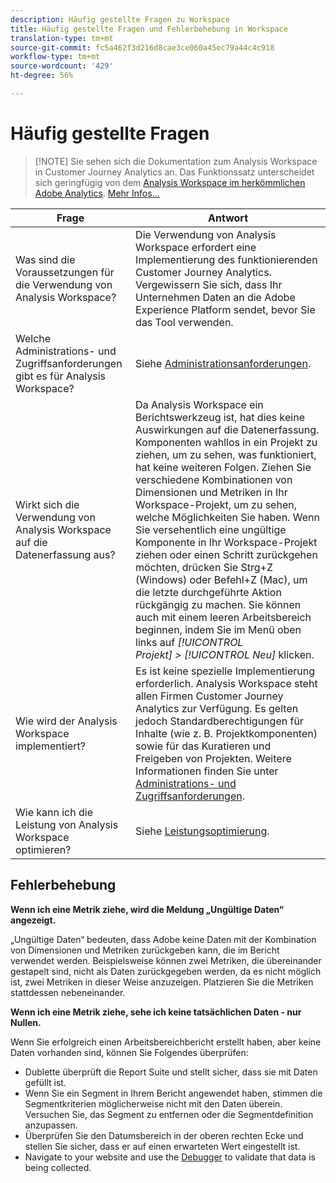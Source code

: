 ```yaml
---
description: Häufig gestellte Fragen zu Workspace
title: Häufig gestellte Fragen und Fehlerbehebung in Workspace
translation-type: tm+mt
source-git-commit: fc5a462f3d216d8cae3ce060a45ec79a44c4c918
workflow-type: tm+mt
source-wordcount: '429'
ht-degree: 56%

---
```



# Häufig gestellte Fragen

>[!NOTE] Sie sehen sich die Dokumentation zum Analysis Workspace in Customer Journey Analytics an. Das Funktionssatz unterscheidet sich geringfügig von dem [Analysis Workspace im herkömmlichen Adobe Analytics](https://docs.adobe.com/content/help/de-DE/analytics/analyze/analysis-workspace/home.html). [Mehr Infos...](/help/getting-started/cja-aa.md)

| Frage | Antwort |
|--- |--- |
| Was sind die Voraussetzungen für die Verwendung von Analysis Workspace? | Die Verwendung von Analysis Workspace erfordert eine Implementierung des funktionierenden Customer Journey Analytics. Vergewissern Sie sich, dass Ihr Unternehmen Daten an die Adobe Experience Platform sendet, bevor Sie das Tool verwenden. |
| Welche Administrations- und Zugriffsanforderungen gibt es für Analysis Workspace? | Siehe [Administrationsanforderungen](/help/analysis-workspace/workspace-faq/frequently-asked-questions-analysis-workspace.md). |
| Wirkt sich die Verwendung von Analysis Workspace auf die Datenerfassung aus? | Da Analysis Workspace ein Berichtswerkzeug ist, hat dies keine Auswirkungen auf die Datenerfassung. Komponenten wahllos in ein Projekt zu ziehen, um zu sehen, was funktioniert, hat keine weiteren Folgen. Ziehen Sie verschiedene Kombinationen von Dimensionen und Metriken in Ihr Workspace-Projekt, um zu sehen, welche Möglichkeiten Sie haben. Wenn Sie versehentlich eine ungültige Komponente in Ihr Workspace-Projekt ziehen oder einen Schritt zurückgehen möchten, drücken Sie Strg+Z (Windows) oder Befehl+Z (Mac), um die letzte durchgeführte Aktion rückgängig zu machen. Sie können auch mit einem leeren Arbeitsbereich beginnen, indem Sie im Menü oben links auf *[!UICONTROL Projekt] > [!UICONTROL Neu]* klicken. |
| Wie wird der Analysis Workspace implementiert? | Es ist keine spezielle Implementierung erforderlich. Analysis Workspace steht allen Firmen Customer Journey Analytics zur Verfügung. Es gelten jedoch Standardberechtigungen für Inhalte (wie z. B. Projektkomponenten) sowie für das Kuratieren und Freigeben von Projekten. Weitere Informationen finden Sie unter [Administrations- und Zugriffsanforderungen](/help/analysis-workspace/workspace-faq/frequently-asked-questions-analysis-workspace.md). |
| Wie kann ich die Leistung von Analysis Workspace optimieren? | Siehe [Leistungsoptimierung](/help/analysis-workspace/workspace-faq/optimizing-performance.md). |

## Fehlerbehebung

**Wenn ich eine Metrik ziehe, wird die Meldung „Ungültige Daten“ angezeigt.**

„Ungültige Daten“ bedeuten, dass Adobe keine Daten mit der Kombination von Dimensionen und Metriken zurückgeben kann, die im Bericht verwendet werden. Beispielsweise können zwei Metriken, die übereinander gestapelt sind, nicht als Daten zurückgegeben werden, da es nicht möglich ist, zwei Metriken in dieser Weise anzuzeigen. Platzieren Sie die Metriken stattdessen nebeneinander.

**Wenn ich eine Metrik ziehe, sehe ich keine tatsächlichen Daten - nur Nullen.**

Wenn Sie erfolgreich einen Arbeitsbereichbericht erstellt haben, aber keine Daten vorhanden sind, können Sie Folgendes überprüfen:

* Dublette überprüft die Report Suite und stellt sicher, dass sie mit Daten gefüllt ist.
* Wenn Sie ein Segment in Ihrem Bericht angewendet haben, stimmen die Segmentkriterien möglicherweise nicht mit den Daten überein. Versuchen Sie, das Segment zu entfernen oder die Segmentdefinition anzupassen.
* Überprüfen Sie den Datumsbereich in der oberen rechten Ecke und stellen Sie sicher, dass er auf einen erwarteten Wert eingestellt ist.
* Navigate to your website and use the [Debugger](https://docs.adobe.com/content/help/de-DE/debugger/using/experience-cloud-debugger.html) to validate that data is being collected.